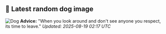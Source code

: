 ## 🐶 Latest random dog image
![Dog](https://images.dog.ceo/breeds/brabancon/n02112706_2184.jpg)
**Advice:** "When you look around and don't see anyone you respect, its time to leave."
*Updated: 2025-08-19 02:17 UTC*
